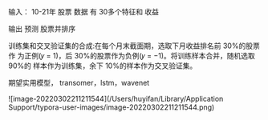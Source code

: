 输入： 10-21年 股票 数据 有 30多个特征和 收益

输出 预测 股票并排序



训练集和交叉验证集的合成:在每个月末截面期，选取下月收益排名前 30%的股票作 为正例(𝑦 = 1)，后 30%的股票作为负例(𝑦 = −1)。将训练样本合并，随机选取 90%的 样本作为训练集，余下 10%的样本作为交叉验证集。

期望实用模型， transomer，lstm，wavenet





![image-20220302211211544](/Users/huyifan/Library/Application Support/typora-user-images/image-20220302211211544.png)